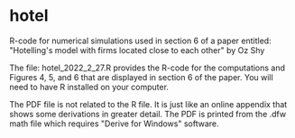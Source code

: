 # hotel
R-code for numerical simulations used in section 6 of a paper entitled:
"Hotelling's model with firms located close to each other"
by Oz Shy

The file: hotel_2022_2_27.R provides the R-code for the computations and Figures 4, 5, and 6 that are displayed in section 6 of the paper. 
You will need to have R installed on your computer. 

The PDF file is not related to the R file. It is just like an online appendix that shows some derivations in greater detail. The PDF is printed from the .dfw math file which requires "Derive for Windows" software. 
